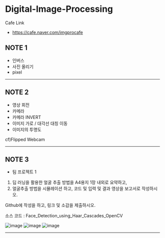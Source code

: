 # Digital-Image-Processing

Cafe Link
- https://cafe.naver.com/imgprocafe

## NOTE 1

- 인버스
- 사진 올리기
- pixel
---
## NOTE 2

- 영상 회전
- 카메라
- 카메라 INVERT
- 이미지 가로 / 대각선 대칭 이동
- 이미지의 투명도

cf)Flipped Webcam

---

## NOTE 3

- 팀 프로젝트 1

1. 딥 러닝을 활용한 얼굴 추출 방법을 A4용지 1장 내외로 요약하고,
2. 얼굴추출 방법을 시뮬레이션 하고, 코드 및 입력 및 결과 영상을 보고서로 작성하시오.

Github에 작성을 하고, 링크 및 소감을 제출하시오.

소스 코드 : Face_Detection_using_Haar_Cascades_OpenCV

![image](https://user-images.githubusercontent.com/96164365/200782843-dab09ee7-f769-4de9-9f4d-4bd8303f81df.png)
![image](https://user-images.githubusercontent.com/96164365/200782880-968a56db-8009-4c4a-af3a-1df8bac0c974.png)
![image](https://user-images.githubusercontent.com/96164365/200782913-1a3cf06c-4671-4d68-b713-0dc7a2343436.png)


---
